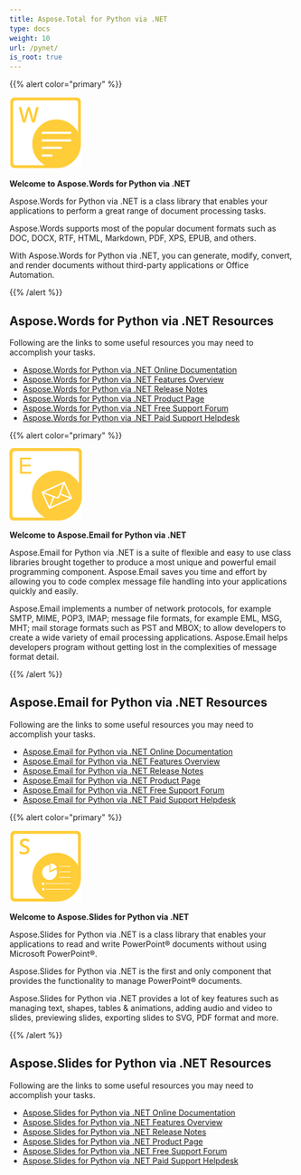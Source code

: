 ```yaml
---
title: Aspose.Total for Python via .NET
type: docs
weight: 10
url: /pynet/
is_root: true
---
```

{{% alert color="primary" %}}

**![Aspose.Words for Python via .NET](home_words_python.png)**

**Welcome to Aspose.Words for Python via .NET**

Aspose.Words for Python via .NET is a class library that enables your applications to perform a great range of document processing tasks. 

Aspose.Words supports most of the popular document formats such as DOC, DOCX, RTF, HTML, Markdown, PDF, XPS, EPUB, and others.

With Aspose.Words for Python via .NET, you can generate, modify, convert, and render documents without third-party applications or Office Automation.

{{% /alert %}} 

## **Aspose.Words for Python via .NET Resources**

Following are the links to some useful resources you may need to accomplish your tasks.

- [Aspose.Words for Python via .NET Online Documentation](/words/python-net/)
- [Aspose.Words for Python via .NET Features Overview](/words/python-net/features/)
- [Aspose.Words for Python via .NET Release Notes](/words/python-net/release-notes/)
- [Aspose.Words for Python via .NET Product Page](https://products.aspose.com/words/python-net/)
- [Aspose.Words for Python via .NET Free Support Forum](https://forum.aspose.com/)
- [Aspose.Words for Python via .NET Paid Support Helpdesk](https://helpdesk.aspose.com/)

{{% alert color="primary" %}}

**![Aspose.Email for Python via .NET](home_email_python.png)**

**Welcome to Aspose.Email for Python via .NET**

Aspose.Email for Python via .NET is a suite of flexible and easy to use class libraries brought together to produce a most unique and powerful email programming component. Aspose.Email saves you time and effort by allowing you to code complex message file handling into your applications quickly and easily.

Aspose.Email implements a number of network protocols, for example SMTP, MIME, POP3, IMAP; message file formats, for example EML, MSG, MHT; mail storage formats such as PST and MBOX; to allow developers to create a wide variety of email processing applications. Aspose.Email helps developers program without getting lost in the complexities of message format detail.

{{% /alert %}} 

## **Aspose.Email for Python via .NET Resources**

Following are the links to some useful resources you may need to accomplish your tasks.

- [Aspose.Email for Python via .NET Online Documentation](/email/python-net/)
- [Aspose.Email for Python via .NET Features Overview](/email/python-net/features-overview/)
- [Aspose.Email for Python via .NET Release Notes](/email/python-net/release-notes/)
- [Aspose.Email for Python via .NET Product Page](https://products.aspose.com/email/python-net/)
- [Aspose.Email for Python via .NET Free Support Forum](https://forum.aspose.com/)
- [Aspose.Email for Python via .NET Paid Support Helpdesk](https://helpdesk.aspose.com/)

{{% alert color="primary" %}}

**![Aspose.Slides for Python via .NET](home_slides_python.png)**

**Welcome to Aspose.Slides for Python via .NET**

Aspose.Slides for Python via .NET is a class library that enables your applications to read and write PowerPoint® documents without using Microsoft PowerPoint®.

Aspose.Slides for Python via .NET is the first and only component that provides the functionality to manage PowerPoint® documents.

Aspose.Slides for Python via .NET provides a lot of key features such as managing text, shapes, tables & animations, adding audio and video to slides, previewing slides, exporting slides to SVG, PDF format and more.

{{% /alert %}} 

## **Aspose.Slides for Python via .NET Resources**

Following are the links to some useful resources you may need to accomplish your tasks.

- [Aspose.Slides for Python via .NET Online Documentation](/slides/python-net/)
- [Aspose.Slides for Python via .NET Features Overview](/slides/python-net/features-overview/)
- [Aspose.Slides for Python via .NET Release Notes](/slides/python-net/release-notes/)
- [Aspose.Slides for Python via .NET Product Page](https://products.aspose.com/slides/python-net/)
- [Aspose.Slides for Python via .NET Free Support Forum](https://forum.aspose.com/)
- [Aspose.Slides for Python via .NET Paid Support Helpdesk](https://helpdesk.aspose.com/)

